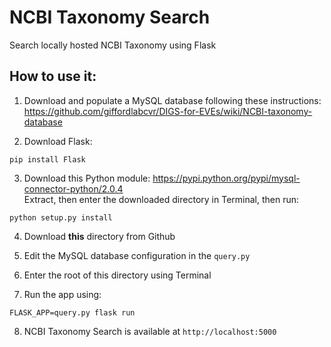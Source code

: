 # NCBI Taxonomy Search
Search locally hosted NCBI Taxonomy using Flask

## How to use it:
1. Download and populate a MySQL database following these instructions:
https://github.com/giffordlabcvr/DIGS-for-EVEs/wiki/NCBI-taxonomy-database

2. Download Flask:
```
pip install Flask
```

3. Download this Python module:
https://pypi.python.org/pypi/mysql-connector-python/2.0.4  
Extract, then enter the downloaded directory in Terminal, then run:
```
python setup.py install
```

4. Download **this** directory from Github

5. Edit the MySQL database configuration in the `query.py`

6. Enter the root of this directory using Terminal

7. Run the app using:
```
FLASK_APP=query.py flask run
```
8. NCBI Taxonomy Search is available at `http://localhost:5000`
